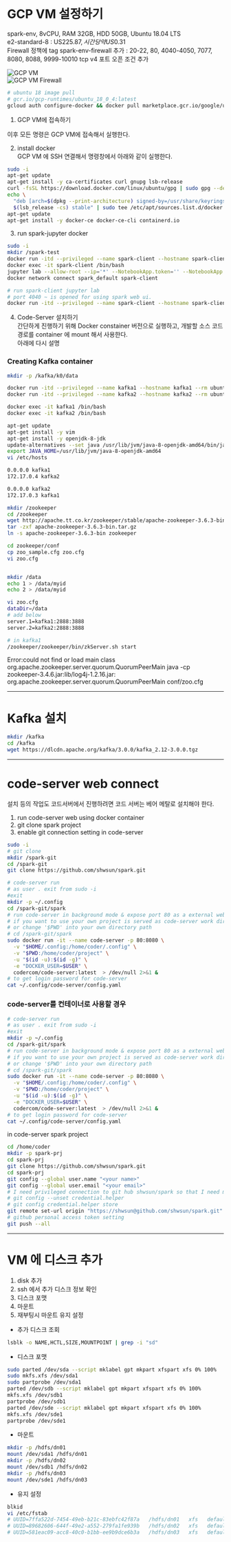 # GCP VM 설정하기  
spark-env, 8vCPU, RAM 32GB, HDD 50GB, Ubuntu 18.04 LTS  
e2-standard-8 : US$225.87, 시간당 약 US$0.31  
Firewall 정책에 tag spark-env-firewall 추가 : 20-22, 80, 4040-4050, 7077, 8080, 8088, 9999-10010 tcp v4 포트 오픈 조건 추가  
  
![GCP VM](imgs/gcp-vm.png)  
![GCP VM Firewall](imgs/gcp-vm-network-firewall-allow.png)  

```bash
# ubuntu 18 image pull 
# gcr.io/gcp-runtimes/ubuntu_18_0_4:latest
gcloud auth configure-docker && docker pull marketplace.gcr.io/google/ubuntu1804:latest
```

1. GCP VM에 접속하기  

이후 모든 명령은 GCP VM에 접속해서 실행한다. 
  
2. install docker  
GCP VM 에 SSH 연결해서 명령창에서 아래와 같이 실행한다.  
```bash
sudo -i
apt-get update  
apt-get install -y ca-certificates curl gnupg lsb-release
curl -fsSL https://download.docker.com/linux/ubuntu/gpg | sudo gpg --dearmor -o /usr/share/keyrings/docker-archive-keyring.gpg
echo \
  "deb [arch=$(dpkg --print-architecture) signed-by=/usr/share/keyrings/docker-archive-keyring.gpg] https://download.docker.com/linux/ubuntu \
  $(lsb_release -cs) stable" | sudo tee /etc/apt/sources.list.d/docker.list > /dev/null
apt-get update
apt-get install -y docker-ce docker-ce-cli containerd.io
```
  
3. run spark-jupyter docker   
```bash
sudo -i 
mkdir /spark-test
docker run -itd --privileged --name spark-client --hostname spark-client --rm -p 80:8888 -p 4040-4050:4040-4050 -v /spark-test:/tf/notebooks shwsun/jupyter-spark
docker exec -it spark-client /bin/bash
jupyter lab --allow-root --ip='*' --NotebookApp.token='' --NotebookApp.password='' --workspace='/tf/notebooks' > /dev/null 2>&1 &   
docker network connect spark_default spark-client  

# run spark-client jupyter lab 
# port 4040 ~ is opened for using spark web ui.
docker run -itd --privileged --name spark-client --hostname spark-client --rm -p 80:8888 -p 4040-4050:4040-4050 -v /spark-test:/tf/notebooks shwsun/jupyter-spark jupyter lab --allow-root --ip='*' --NotebookApp.token='' --NotebookApp.password='' --workspace='/tf/notebooks' > /dev/null 2>&1 & 
```
  
4. Code-Server 설치하기  
간단하게 진행하기 위해 Docker constainer 버전으로 실행하고, 개발할 소스 코드 경로를 container 에 mount 해서 사용한다.  
아래에 다시 설명  

  
### Creating Kafka container  
```bash
mkdir -p /kafka/k0/data  

docker run -itd --privileged --name kafka1 --hostname kafka1 --rm ubuntu:18.04
docker run -itd --privileged --name kafka2 --hostname kafka2 --rm ubuntu:18.04

docker exec -it kafka1 /bin/bash  
docker exec -it kafka2 /bin/bash 

apt-get update 
apt-get install -y vim 
apt-get install -y openjdk-8-jdk  
update-alternatives --set java /usr/lib/jvm/java-8-openjdk-amd64/bin/java
export JAVA_HOME=/usr/lib/jvm/java-8-openjdk-amd64
vi /etc/hosts  

0.0.0.0 kafka1 
172.17.0.4 kafka2

0.0.0.0 kafka2 
172.17.0.3 kafka1

mkdir /zookeeper
cd /zookeeper 
wget http://apache.tt.co.kr/zookeeper/stable/apache-zookeeper-3.6.3-bin.tar.gz
tar -zxf apache-zookeeper-3.6.3-bin.tar.gz 
ln -s apache-zookeeper-3.6.3-bin zookeeper

cd zookeeper/conf
cp zoo_sample.cfg zoo.cfg
vi zoo.cfg


mkdir /data
echo 1 > /data/myid 
echo 2 > /data/myid

vi zoo.cfg
dataDir=/data
# add below
server.1=kafka1:2888:3888
server.2=kafka2:2888:3888

# in kafka1 
/zookeeper/zookeeper/bin/zkServer.sh start
```

Error:could not find or load main class org.apache.zookeeper.server.quorum.QuorumPeerMain 
java -cp zookeeper-3.4.6.jar:lib/log4j-1.2.16.jar: org.apache.zookeeper.server.quorum.QuorumPeerMain conf/zoo.cfg


---  
# Kafka 설치  
```bash
mkdir /kafka 
cd /kafka 
wget https://dlcdn.apache.org/kafka/3.0.0/kafka_2.12-3.0.0.tgz
```

---  
# code-server web connect
설치 등의 작업도 코드서버에서 진행하려면 코드 서버는 베어 메탈로 설치해야 한다.  

1. run code-server web using docker container  
2. git clone spark project  
3. enable git connection setting in code-server  
  
```bash 
sudo -i
# git clone 
mkdir /spark-git 
cd /spark-git
git clone https://github.com/shwsun/spark.git  

# code-server run 
# as user . exit from sudo -i 
#exit 
mkdir -p ~/.config
cd /spark-git/spark
# run code-server in background mode & expose port 80 as a external web connection port 
# if you want to use your own project is served as code-server work directory, move to that directory and run below.
# or change '$PWD' into your own directory path 
# cd /spark-git/spark
sudo docker run -it --name code-server -p 80:8080 \
  -v "$HOME/.config:/home/coder/.config" \
  -v "$PWD:/home/coder/project" \
  -u "$(id -u):$(id -g)" \
  -e "DOCKER_USER=$USER" \
  codercom/code-server:latest  > /dev/null 2>&1 & 
# to get login password for code-server 
cat ~/.config/code-server/config.yaml 
```
### code-server를 컨테이너로 사용할 경우  
```bash 
# code-server run 
# as user . exit from sudo -i 
#exit 
mkdir -p ~/.config
cd /spark-git/spark
# run code-server in background mode & expose port 80 as a external web connection port 
# if you want to use your own project is served as code-server work directory, move to that directory and run below.
# or change '$PWD' into your own directory path 
# cd /spark-git/spark
sudo docker run -it --name code-server -p 80:8080 \
  -v "$HOME/.config:/home/coder/.config" \
  -v "$PWD:/home/coder/project" \
  -u "$(id -u):$(id -g)" \
  -e "DOCKER_USER=$USER" \
  codercom/code-server:latest  > /dev/null 2>&1 & 
# to get login password for code-server 
cat ~/.config/code-server/config.yaml 
```
in code-server spark project 
```bash
cd /home/coder 
mkdir -p spark-prj 
cd spark-prj
git clone https://github.com/shwsun/spark.git
cd spark-prj 
git config --global user.name "<your name>"
git config --global user.email "<your email>"
# I need privileged connection to git hub shwsun/spark so that I need modifying this project.  
# git config --unset credential.helper
# git config credential.helper store  
git remote set-url origin "https://shwsun@github.com/shwsun/spark.git" 
# github personal access token setting 
git push --all
```

---  
# VM 에 디스크 추가  
1. disk 추가   
2. ssh 에서 추가 디스크 정보 확인  
3. 디스크 포맷    
4. 마운트    
5. 재부팅시 마운트 유지 설정  
  
- 추가 디스크 조회   
```bash
lsblk -o NAME,HCTL,SIZE,MOUNTPOINT | grep -i "sd" 
```
- 디스크 포맷   
```bash
sudo parted /dev/sda --script mklabel gpt mkpart xfspart xfs 0% 100%
sudo mkfs.xfs /dev/sda1
sudo partprobe /dev/sda1
parted /dev/sdb --script mklabel gpt mkpart xfspart xfs 0% 100%
mkfs.xfs /dev/sdb1
partprobe /dev/sdb1
parted /dev/sde --script mklabel gpt mkpart xfspart xfs 0% 100%
mkfs.xfs /dev/sde1
partprobe /dev/sde1
```
- 마운트  
```bash
mkdir -p /hdfs/dn01  
mount /dev/sda1 /hdfs/dn01
mkdir -p /hdfs/dn02  
mount /dev/sdb1 /hdfs/dn02
mkdir -p /hdfs/dn03  
mount /dev/sde1 /hdfs/dn03
```
- 유지 설정  
```bash
blkid
vi /etc/fstab 
# UUID=7ffa522d-7454-49eb-b21c-83ebfc42f87a   /hdfs/dn01   xfs   defaults,nofail   1   2
# UUID=89682606-644f-49e2-a552-279fa1fe939b   /hdfs/dn02   xfs   defaults,nofail   1   2
# UUID=581eac09-acc8-40c0-b1bb-ee9b9dce6b3a   /hdfs/dn03   xfs   defaults,nofail   1   2
```